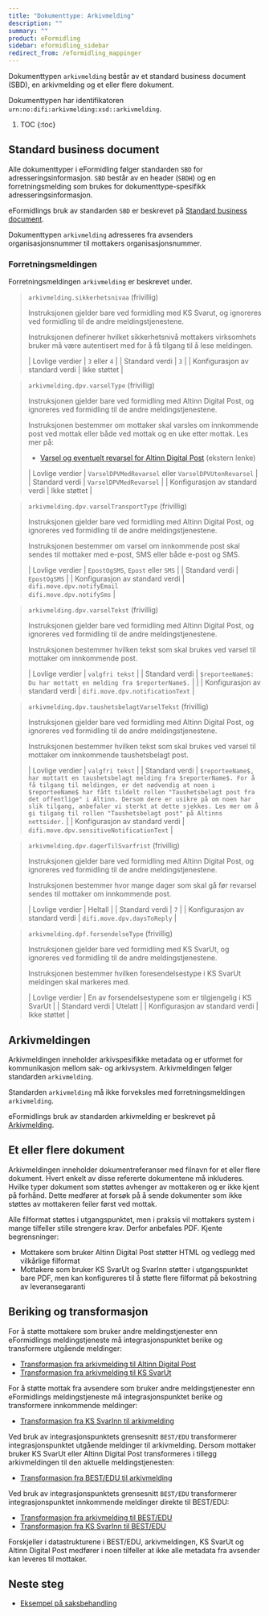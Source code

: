```yaml
---
title: "Dokumenttype: Arkivmelding"
description: ""
summary: ""
product: eFormidling
sidebar: eformidling_sidebar
redirect_from: /eformidling_mappinger
---
```


Dokumenttypen `arkivmelding` består av et standard business document (SBD), en arkivmelding og et eller flere dokument.

Dokumenttypen har identifikatoren `urn:no:difi:arkivmelding:xsd::arkivmelding`.

1. TOC
{:toc}

## Standard business document

Alle dokumenttyper i eFormidling følger standarden `SBD` for adresseringsinformasjon. `SBD` består av en header (`SBDH`)
og en forretningsmelding som brukes for dokumenttype-spesifikk adresseringsinformasjon.

eFormidlings bruk av standarden `SBD` er beskrevet på [Standard business document](standard_sbd).

Dokumenttypen `arkivmelding` adresseres fra avsenders organisasjonsnummer til mottakers organisasjonsnummer.

### Forretningsmeldingen

Forretningsmeldingen `arkivmelding` er beskrevet under.

> `arkivmelding.sikkerhetsnivaa` (frivillig)
>
> Instruksjonen gjelder bare ved formidling med KS Svarut, og ignoreres ved formidling til de andre meldingstjenestene.
>
> Instruksjonen definerer hvilket sikkerhetsnivå mottakers virksomhets bruker må være autentisert med for å få tilgang
> til å lese meldingen.
>
> | Lovlige verdier                 | `3` eller `4` |
> | Standard verdi                  | `3`           |
> | Konfigurasjon av standard verdi | Ikke støttet  |

> `arkivmelding.dpv.varselType` (frivillig)
>
> Instruksjonen gjelder bare ved formidling med Altinn Digital Post, og ignoreres ved formidling til de andre
meldingstjenestene.
>
> Instruksjonen bestemmer om mottaker skal varsles om innkommende post ved mottak eller både ved mottak og en uke etter
mottak. Les mer på:
> 
> - [Varsel og eventuelt revarsel for Altinn Digital Post](https://altinn.github.io/docs/utviklingsguider/digital-post-til-virksomheter/overorndet-funksjonalitet/#varsel-og-evt-revarsel) (ekstern lenke)
>
> | Lovlige verdier                 | `VarselDPVMedRevarsel` eller `VarselDPVUtenRevarsel` |
> | Standard verdi                  | `VarselDPVMedRevarsel`                               |
> | Konfigurasjon av standard verdi | Ikke støttet                                         |

> `arkivmelding.dpv.varselTransportType` (frivillig)
>
> Instruksjonen gjelder bare ved formidling med Altinn Digital Post, og ignoreres ved formidling til de andre
meldingstjenestene.
>
> Instruksjonen bestemmer om varsel om innkommende post skal sendes til mottaker med e-post, SMS eller både e-post og
SMS.
>
> | Lovlige verdier                 | `EpostOgSMS`, `Epost` eller `SMS`                        |
> | Standard verdi                  | `EpostOgSMS`                                             |
> | Konfigurasjon av standard verdi | `difi.move.dpv.notifyEmail`<br>`difi.move.dpv.notifySms` |

> `arkivmelding.dpv.varselTekst` (frivillig)
>
> Instruksjonen gjelder bare ved formidling med Altinn Digital Post, og ignoreres ved formidling til de andre
meldingstjenestene.
>
> Instruksjonen bestemmer hvilken tekst som skal brukes ved varsel til mottaker om innkommende post. 
>
> | Lovlige verdier                 | `valgfri tekst`                                                 |
> | Standard verdi                  | `$reporteeName$: Du har mottatt en melding fra $reporterName$.` |                      |
> | Konfigurasjon av standard verdi | `difi.move.dpv.notificationText`                                |

> `arkivmelding.dpv.taushetsbelagtVarselTekst` (frivillig)
>
> Instruksjonen gjelder bare ved formidling med Altinn Digital Post, og ignoreres ved formidling til de andre
meldingstjenestene.
>
> Instruksjonen bestemmer hvilken tekst som skal brukes ved varsel til mottaker om innkommende taushetsbelagt post.
>
> | Lovlige verdier                 | `valgfri tekst`                                                                                                                                                                                                                                                                                                                                                                                          |
> | Standard verdi                  | `$reporteeName$, har mottatt en taushetsbelagt melding fra $reporterName$. For å få tilgang til meldingen, er det nødvendig at noen i $reporteeName$ har fått tildelt rollen "Taushetsbelagt post fra det offentlige" i Altinn. Dersom dere er usikre på om noen har slik tilgang, anbefaler vi sterkt at dette sjekkes. Les mer om å gi tilgang til rollen "Taushetsbelagt post" på Altinns nettsider.` |
> | Konfigurasjon av standard verdi | `difi.move.dpv.sensitiveNotificationText`                                                                                                                                                                                                                                                                                                                                                                |

> `arkivmelding.dpv.dagerTilSvarfrist` (frivillig)
>
> Instruksjonen gjelder bare ved formidling med Altinn Digital Post, og ignoreres ved formidling til de andre
meldingstjenestene.
>
> Instruksjonen bestemmer hvor mange dager som skal gå før revarsel sendes til mottaker om innkommende post. 
>
> | Lovlige verdier                 | Heltall                     |
> | Standard verdi                  | `7`                         |
> | Konfigurasjon av standard verdi | `difi.move.dpv.daysToReply` |

> `arkivmelding.dpf.forsendelseType` (frivillig)
>
> Instruksjonen gjelder bare ved formidling med KS SvarUt, og ignoreres ved formidling til de andre
meldingstjenestene.
>
> Instruksjonen bestemmer hvilken foresendelsestype i KS SvarUt meldingen skal markeres med.
>
> | Lovlige verdier                 | En av forsendelsestypene som er tilgjengelig i KS SvarUt |
> | Standard verdi                  | Utelatt                                                 |
> | Konfigurasjon av standard verdi | Ikke støttet                                            |

## Arkivmeldingen

Arkivmeldingen inneholder arkivspesifikke metadata og er utformet for kommunikasjon mellom sak- og arkivsystem.
Arkivmeldingen følger standarden `arkivmelding`.

Standarden `arkivmelding` må ikke forveksles med forretningsmeldingen `arkivmelding`.

eFormidlings bruk av standarden arkivmelding er beskrevet på [Arkivmelding](standard_arkivmelding).

## Et eller flere dokument

Arkivmeldingen inneholder dokumentreferanser med filnavn for et eller flere dokument. Hvert enkelt av disse refererte
dokumentene må inkluderes. Hvilke typer dokument som støttes avhenger av mottakeren og er ikke kjent på forhånd. Dette
medfører at forsøk på å sende dokumenter som ikke støttes av mottakeren feiler først ved mottak.

Alle filformat støttes i utgangspunktet, men i praksis vil mottakers system i mange tilfeller stille strengere krav.
Derfor anbefales PDF. Kjente begrensninger:

- Mottakere som bruker Altinn Digital Post støtter HTML og vedlegg med vilkårlige filformat
- Mottakere som bruker KS SvarUt og SvarInn støtter i utgangspunktet bare PDF, men kan konfigureres til å støtte flere 
filformat på bekostning av leveransegaranti

## Beriking og transformasjon

For å støtte mottakere som bruker andre meldingstjenester enn eFormidlings meldingstjeneste må integrasjonspunktet
berike og transformere utgående meldinger:

- [Transformasjon fra arkivmelding til Altinn Digital Post](../Transformasjoner/arkivmelding_til_altinn_digital_post)
- [Transformasjon fra arkivmelding til KS SvarUt](../Transformasjoner/arkivmelding_til_ks_svarut)

For å støtte mottak fra avsendere som bruker andre meldingstjenester enn eFormidlings meldingstjeneste må
integrasjonspunktet berike og transformere innkommende meldinger:

- [Transformasjon fra KS SvarInn til arkivmelding](../Transformasjoner/ks_svarinn_til_arkivmelding)

Ved bruk av integrasjonspunktets grensesnitt `BEST/EDU` transformerer integrasjonspunktet utgående meldinger til
arkivmelding. Dersom mottaker bruker KS SvarUt eller Altinn Digital Post transformeres i tillegg arkivmeldingen til den
aktuelle meldingstjenesten:

- [Transformasjon fra BEST/EDU til arkivmelding](../Transformasjoner/bestedu_til_arkivmelding)

Ved bruk av integrasjonspunktets grensesnitt `BEST/EDU` transformerer integrasjonspunktet innkommende meldinger direkte
til BEST/EDU:

- [Transformasjon fra arkivmelding til BEST/EDU](../Transformasjoner/arkivmelding_til_bestedu)
- [Transformasjon fra KS SvarInn til BEST/EDU](../Transformasjoner/ks_svarinn_til_bestedu)

Forskjeller i datastrukturene i BEST/EDU, arkivmeldingen, KS SvarUt og Altinn Digital Post medfører i noen tilfeller at
ikke alle metadata fra avsender kan leveres til mottaker.

## Neste steg

- [Eksempel på saksbehandling](../Eksempel/saksbehandling)
